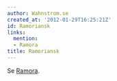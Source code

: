 ```yaml
---
author: Wahnstrom.se
created_at: '2012-01-29T16:25:21Z'
id: Ramoriansk
links:
  mention:
  - Ramora
title: Ramoriansk
---
```


Se [Ramora].

  [Ramora]: Ramora
